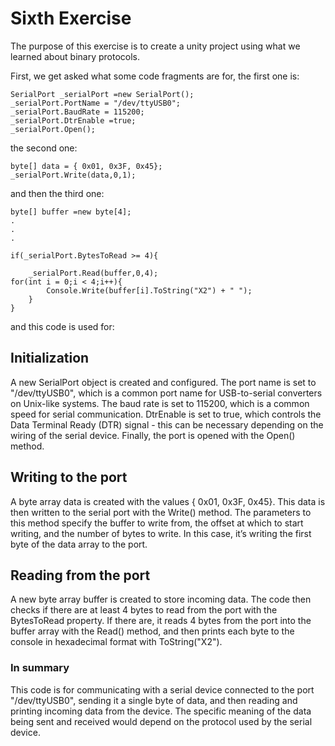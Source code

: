 # Sixth Exercise
The purpose of this exercise is to create a unity project using what we learned about binary protocols.

First, we get asked what some code fragments are for, the first one is:

```
SerialPort _serialPort =new SerialPort();
_serialPort.PortName = "/dev/ttyUSB0";
_serialPort.BaudRate = 115200;
_serialPort.DtrEnable =true;
_serialPort.Open();
```

the second one:

```
byte[] data = { 0x01, 0x3F, 0x45};
_serialPort.Write(data,0,1);
```

and then the third one:

```
byte[] buffer =new byte[4];
.
.
.

if(_serialPort.BytesToRead >= 4){

    _serialPort.Read(buffer,0,4);
for(int i = 0;i < 4;i++){
        Console.Write(buffer[i].ToString("X2") + " ");
    }
}
```

and this code is used for:

## Initialization
A new SerialPort object is created and configured. The port name is set to "/dev/ttyUSB0", which is a common port name for USB-to-serial converters on Unix-like systems. The baud rate is set to 115200, which is a common speed for serial communication. DtrEnable is set to true, which controls the Data Terminal Ready (DTR) signal - this can be necessary depending on the wiring of the serial device. Finally, the port is opened with the Open() method.

## Writing to the port 
A byte array data is created with the values { 0x01, 0x3F, 0x45}. This data is then written to the serial port with the Write() method. The parameters to this method specify the buffer to write from, the offset at which to start writing, and the number of bytes to write. In this case, it’s writing the first byte of the data array to the port.

## Reading from the port
A new byte array buffer is created to store incoming data. The code then checks if there are at least 4 bytes to read from the port with the BytesToRead property. If there are, it reads 4 bytes from the port into the buffer array with the Read() method, and then prints each byte to the console in hexadecimal format with ToString("X2").

### In summary
This code is for communicating with a serial device connected to the port "/dev/ttyUSB0", sending it a single byte of data, and then reading and printing incoming data from the device. The specific meaning of the data being sent and received would depend on the protocol used by the serial device.